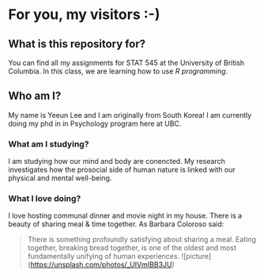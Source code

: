 # For you, my visitors :-)

## What is this repository for?
You can find all my assignments for STAT 545 at the University of British Columbia.
In this class, we are learning how to use _R programming_. 

## Who am I?
My name is Yeeun Lee and I am originally from South Korea!
I am currently doing my phd in in Psychology program here at UBC.

### What am I studying?
I am studying how our mind and body are conencted. 
My research investigates how the prosocial side of human nature is linked with our physical and mental well-being.

### What I love doing?
I love hosting communal dinner and movie night in my house. 
There is a beauty of sharing meal & time together. 
As Barbara Coloroso said:
> There is something profoundly satisfying about sharing a meal. 
> Eating together, breaking bread together, is one of the oldest and most fundamentally unifying of human experiences. 
![picture] (https://unsplash.com/photos/_UIVmIBB3JU)
